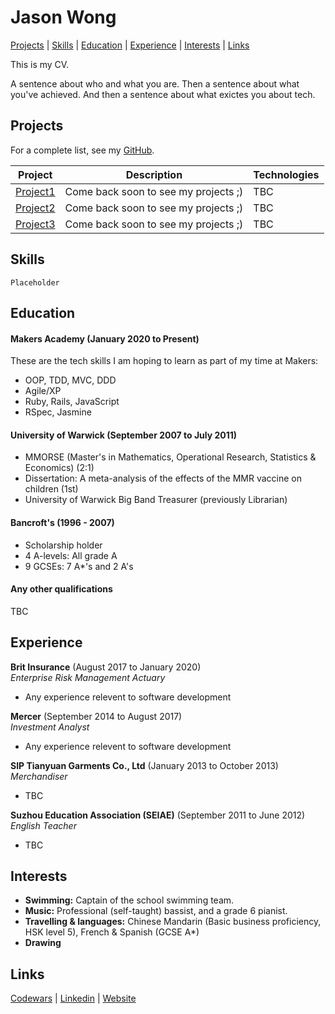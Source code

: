 # Jason Wong #

[Projects](#projects) | [Skills](#skills) | [Education](#education) | [Experience](#experience) | [Interests](#interests) | [Links](#links)

This is my CV.

A sentence about who and what you are. Then a sentence about what you've achieved. And then a sentence about what exictes you about tech.

## Projects ##

For a complete list, see my [GitHub](https://github.com/jasylwong?tab=repositories).

| Project   | Description | Technologies |
|---        |---         |---           |
| [Project1](#link) | Come back soon to see my projects ;) | TBC |
| [Project2](#link) | Come back soon to see my projects ;) | TBC |
| [Project3](#link) | Come back soon to see my projects ;) | TBC |


## Skills ##

```shell
Placeholder
```

## Education ##

#### Makers Academy (January 2020 to Present)

These are the tech skills I am hoping to learn as part of my time at Makers:
- OOP, TDD, MVC, DDD
- Agile/XP
- Ruby, Rails, JavaScript
- RSpec, Jasmine

#### University of Warwick (September 2007 to July 2011)

- MMORSE (Master's in Mathematics, Operational Research, Statistics & Economics) (2:1)
- Dissertation: A meta-analysis of the effects of the MMR vaccine on children (1st)
- University of Warwick Big Band Treasurer (previously Librarian)

#### Bancroft's (1996 - 2007)

- Scholarship holder
- 4 A-levels: All grade A
- 9 GCSEs: 7 A*'s and 2 A's

#### Any other qualifications

TBC

## Experience ##

**Brit Insurance** (August 2017 to January 2020)    
*Enterprise Risk Management Actuary*  
- Any experience relevent to software development

**Mercer** (September 2014 to August 2017)   
*Investment Analyst*  
- Any experience relevent to software development

**SIP Tianyuan Garments Co., Ltd** (January 2013 to October 2013)   
*Merchandiser*  
- TBC

**Suzhou Education Association (SEIAE)** (September 2011 to June 2012)   
*English Teacher*  
- TBC

## Interests ##

- **Swimming:** Captain of the school swimming team.
- **Music:** Professional (self-taught) bassist, and a grade 6 pianist.
- **Travelling & languages:** Chinese Mandarin (Basic business proficiency, HSK level 5), French & Spanish (GCSE A*)
- **Drawing** 

## Links ##

 [Codewars](https://www.codewars.com/users/jasylwong) | [Linkedin](#linkedin) | [Website](#website)
